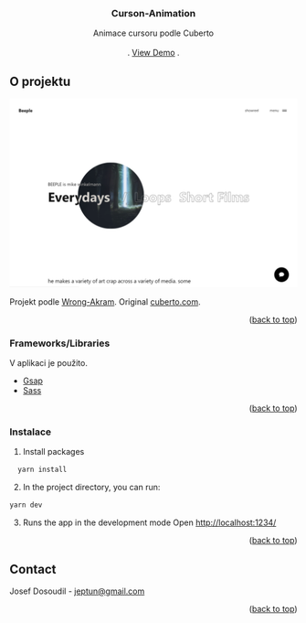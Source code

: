 
<div id="top"></div>


<!-- PROJECT LOGO -->
<br />
<div align="center">

  <h3 align="center">Curson-Animation</h3>

  <p align="center">
   Animace cursoru podle Cuberto
    <br />
    <br />
    .
    <a href="https://beeple-cursor.netlify.app/">View Demo</a>
    .
  </p>
</div>

<!-- ABOUT THE PROJECT -->
## O projektu
[![Product Name Screen Shot][product-screenshot]](https://beeple-cursor.netlify.app/)

Projekt podle  [Wrong-Akram](https://www.youtube.com/watch?v=MEO6yQLAgKw&t=1399s&ab_channel=WrongAkram). Original 
 [cuberto.com](https://cuberto.com/).

<p align="right">(<a href="#top">back to top</a>)</p>



### Frameworks/Libraries

V aplikaci je použito.

* [Gsap](https://greensock.com/gsap/)
* [Sass](https://sass-lang.com/)


<p align="right">(<a href="#top">back to top</a>)</p>


<!-- GETTING STARTED -->

### Instalace

1. Install packages
```sh
  yarn install 
  ```
2. In the project directory, you can run:
  ```sh
  yarn dev
  ```
3. Runs the app in the development mode Open [http://localhost:1234/](http://localhost:1234)


<p align="right">(<a href="#top">back to top</a>)</p>

<!-- CONTACT -->
## Contact

Josef Dosoudil  - jeptun@gmail.com

<p align="right">(<a href="#top">back to top</a>)</p>


<!-- MARKDOWN LINKS & IMAGES -->

[product-screenshot]: images/img.PNG
